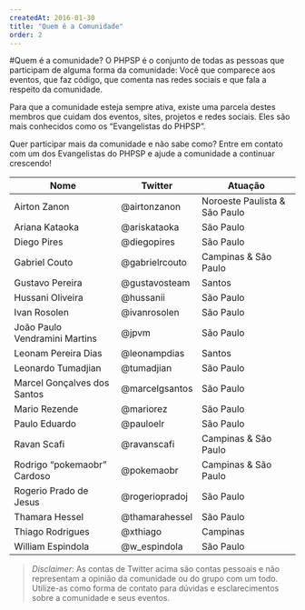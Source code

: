 ```yaml
---
createdAt: 2016-01-30
title: "Quem é a Comunidade"
order: 2
---
```


#Quem é a comunidade? O PHPSP é o conjunto de todas as pessoas que participam de
alguma forma da comunidade: Você que comparece aos eventos, que faz código, que
comenta nas redes sociais e que fala a respeito da comunidade.

Para que a comunidade esteja sempre ativa, existe uma parcela destes membros que
cuidam dos eventos, sites, projetos e redes sociais. Eles são mais conhecidos
como os “Evangelistas do PHPSP”.

Quer participar mais da comunidade e não sabe como? Entre em contato com um dos
Evangelistas do PHPSP e ajude a comunidade a continuar crescendo!

| Nome                          | Twitter        | Atuação                       |
| ----------------------------- | -------------- | ----------------------------- |
| Airton Zanon                  | @airtonzanon   | Noroeste Paulista & São Paulo |
| Ariana Kataoka                | @ariskataoka   | São Paulo                     |
| Diego Pires                   | @diegopires    | São Paulo                     |
| Gabriel Couto                 | @gabrielrcouto | Campinas & São Paulo          |
| Gustavo Pereira               | @gustavosteam  | Santos                        |
| Hussani Oliveira              | @hussanii      | São Paulo                     |
| Ivan Rosolen                  | @ivanrosolen   | São Paulo                     |
| João Paulo Vendramini Martins | @jpvm          | São Paulo                     |
| Leonam Pereira Dias           | @leonampdias   | Santos                        |
| Leonardo Tumadjian            | @tumadjian     | São Paulo                     |
| Marcel Gonçalves dos Santos   | @marcelgsantos | São Paulo                     |
| Mario Rezende                 | @mariorez      | São Paulo                     |
| Paulo Eduardo                 | @pauloelr      | São Paulo                     |
| Ravan Scafi                   | @ravanscafi    | Campinas & São Paulo          |
| Rodrigo “pokemaobr” Cardoso   | @pokemaobr     | Campinas & São Paulo          |
| Rogerio Prado de Jesus        | @rogeriopradoj | São Paulo                     |
| Thamara Hessel                | @thamarahessel | São Paulo                     |
| Thiago Rodrigues              | @xthiago       | Campinas                      |
| William Espindola             | @w_espindola   | São Paulo                     |

> _Disclaimer_: As contas de Twitter acima são contas pessoais e não representam
> a opinião da comunidade ou do grupo com um todo. Utilize-as como forma de
> contato para dúvidas e esclarecimentos sobre a comunidade e seus eventos.
